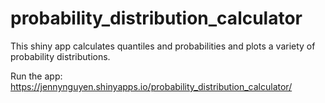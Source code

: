 # probability_distribution_calculator

This shiny app calculates quantiles and probabilities and plots a variety of probability distributions.

Run the app:
https://jennynguyen.shinyapps.io/probability_distribution_calculator/
